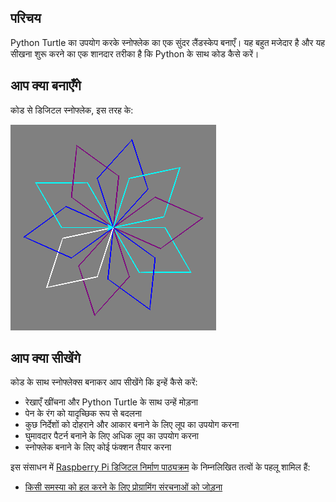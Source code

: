 ## परिचय

Python Turtle का उपयोग करके स्नोफ्लेक का एक सुंदर लैंडस्केप बनाएँ। यह बहुत मजेदार है और यह सीखना शुरू करने का एक शानदार तरीका है कि Python के साथ कोड कैसे करें।

## आप क्या बनाएँगे

कोड से डिजिटल स्नोफ्लेक, इस तरह के:

![स्नोफ्लेक](images/makeasnowflake.png)

## आप क्या सीखेंगे

कोड के साथ स्नोफ्लेक्स बनाकर आप सीखेंगे कि इन्हें कैसे करें:

- रेखाएँ खींचना और Python Turtle के साथ उन्हें मोड़ना
- पेन के रंग को यादृच्छिक रूप से बदलना
- कुछ निर्देशों को दोहराने और आकार बनाने के लिए लूप का उपयोग करना
- घुमावदार पैटर्न बनाने के लिए अधिक लूप का उपयोग करना
- स्नोफ्लेक बनाने के लिए कोई फंक्शन तैयार करना

इस संसाधन में [Raspberry Pi डिजिटल निर्माण पाठ्यक्रम](https://www.raspberrypi.org/curriculum/) के निम्नलिखित तत्वों के पहलू शामिल हैं:

- [किसी समस्या को हल करने के लिए प्रोग्रामिंग संरचनाओं को जोड़ना](https://www.raspberrypi.org/curriculum/programming/builder)
